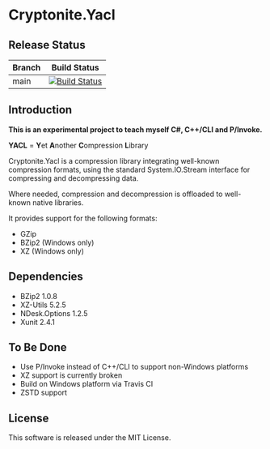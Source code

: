 # Cryptonite.Yacl

## Release Status

Branch  | Build Status
------- | ------------
main    | [![Build Status](https://travis-ci.com/craigsacco/Cryptonite.Yacl.svg?branch=main)](https://travis-ci.com/craigsacco/Cryptonite.Yacl)

## Introduction

**This is an experimental project to teach myself C#, C++/CLI and P/Invoke.**

**YACL** = **Y**et **A**nother **C**ompression **L**ibrary

Cryptonite.Yacl is a compression library integrating well-known compression formats, using the
standard System.IO.Stream interface for compressing and decompressing data.

Where needed, compression and decompression is offloaded to well-known native libraries. 

It provides support for the following formats:

* GZip
* BZip2 (Windows only)
* XZ (Windows only)

## Dependencies

* BZip2 1.0.8
* XZ-Utils 5.2.5
* NDesk.Options 1.2.5
* Xunit 2.4.1

## To Be Done

* Use P/Invoke instead of C++/CLI to support non-Windows platforms
* XZ support is currently broken
* Build on Windows platform via Travis CI
* ZSTD support

## License

This software is released under the MIT License.
